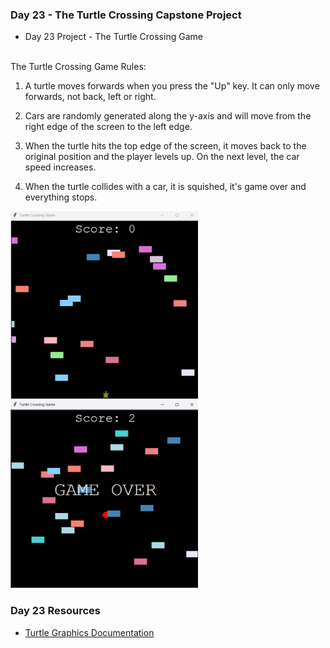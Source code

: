 ### Day 23 - The Turtle Crossing Capstone Project
- Day 23 Project - The Turtle Crossing Game

\
The Turtle Crossing Game Rules:

1. A turtle moves forwards when you press the "Up" key. It can only move forwards, not back, left or right.

2. Cars are randomly generated along the y-axis and will move from the right edge of the screen to the left edge.

3. When the turtle hits the top edge of the screen, it moves back to the original position and the player levels up. On the next level, the car speed increases.

4. When the turtle collides with a car, it is squished, it's game over and everything stops.


<img src="image-1.png" alt="Alt Text" width="300" height="300">
<img src="image.png" alt="Alt Text" width="300" height="300">


### Day 23 Resources
- [Turtle Graphics Documentation](https://docs.python.org/3/library/turtle.html)